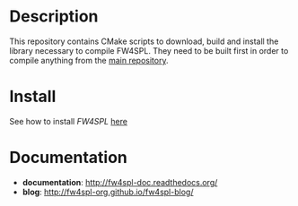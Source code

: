 Description
===========

This repository contains CMake scripts to download, build and install the library necessary to compile FW4SPL. They need to be built first in order to compile anything from the [main repository](https://github.com/fw4spl-org/fw4spl).

Install
=======

See how to install *FW4SPL* [here](http://fw4spl-doc.readthedocs.org/en/fw4spl_0.11.0/Installation/index.html)

Documentation
=============

* **documentation**: http://fw4spl-doc.readthedocs.org/
* **blog**: http://fw4spl-org.github.io/fw4spl-blog/

